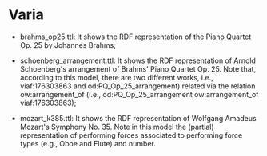 # Varia
- brahms_op25.ttl: It shows the RDF representation of the Piano Quartet Op. 25 by Johannes Brahms;

- schoenberg_arrangement.ttl: It shows the RDF representation of Arnold Schoenberg's arrangement of Brahms' Piano Quartet Op. 25. Note that, according to this model, there are two different works, i.e., viaf:176303863 and od:PQ_Op_25_arrangement) related via the relation ow:arrangement_of (i.e., od:PQ_Op_25_arrangement ow:arrangement_of  viaf:176303863); 

- mozart_k385.ttl: It shows the RDF representation of Wolfgang Amadeus Mozart's Symphony No. 35. Note in this model the (partial) representation of performing forces associated to performing force types (e.g., Oboe and Flute) and number.